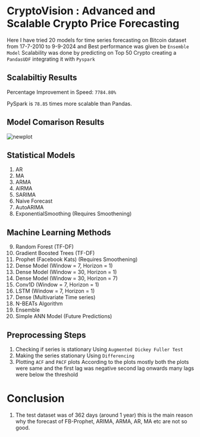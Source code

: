 # CryptoVision : Advanced and Scalable Crypto Price Forecasting

Here I have tried 20 models for time series forecasting on Bitcoin dataset from 17-7-2010 to 9-9-2024 and Best performance was given be `Ensemble Model`
Scalability was done by predicting on Top 50 Crypto creating a `PandasUDF` integrating it with `Pyspark`

## Scalabiltiy Results
Percentage Improvement in Speed: `7784.80%`

PySpark is `78.85` times more scalable than Pandas.

## Model Comarison Results
![newplot](https://github.com/user-attachments/assets/9c876dca-4725-4173-bd86-250d761a4d4e)

## Statistical Models
1. AR 
2. MA
3. ARMA
4. AIRMA
5. SARIMA
6. Naive Forecast
7. AutoARIMA
8. ExponentialSmoothing (Requires Smoothening)

## Machine Learning Methods
9. Random Forest (TF-DF)
10. Gradient Boosted Trees (TF-DF)
11. Prophet (Facebook Kats) (Requires Smoothening)
12. Dense Model (Window = 7, Horizon = 1)
13. Dense Model (Window = 30, Horizon = 1)
14. Dense Model (Window = 30, Horizon = 7)
15. Conv1D (Window = 7, Horizon = 1)
16. LSTM (Window = 7, Horizon = 1)
17. Dense (Multivariate Time series)
18. N-BEATs Algorithm
19. Ensemble
20. Simple ANN Model (Future Predictions)

## Preprocessing Steps
1. Checking if series is stationary
   Using `Augmented Dickey Fuller Test`
2. Making the series stationary
   Using `Differencing`
3. Plotting `ACF` and `PACF` plots
   According to the plots mostly both the plots were same and the first lag was negative second lag onwards many lags were below the threshold

# Conclusion 
1. The test dataset was of 362 days (around 1 year) this is the main reason why the forecast of FB-Prophet, ARIMA, ARMA, AR, MA etc are not so good.
